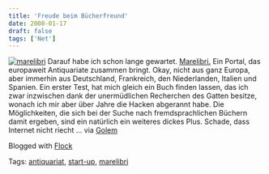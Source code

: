 ```yaml
---
title: 'Freude beim Bücherfreund'
date: 2008-01-17
draft: false
tags: ['Net']
---
```


[![marelibri](http://farm3.static.flickr.com/2067/2199261721_491e3af2b0_o.gif)](http://www.flickr.com/photos/troubalex/2199261721/ "marelibri von troubalex bei Flickr") Darauf habe ich schon lange gewartet. [Marelibri.](http://www.marelibri.com) Ein Portal, das europaweit Antiquariate zusammen bringt. Okay, nicht aus ganz Europa, aber immerhin aus Deutschland, Frankreich, den Niederlanden, Italien und Spanien. Ein erster Test, hat mich gleich ein Buch finden lassen, das ich zwar inzwischen dank der unermüdlichen Recherchen des Gatten besitze, wonach ich mir aber über Jahre die Hacken abgerannt habe. Die Möglichkeiten, die sich bei der Suche nach fremdsprachlichen Büchern damit ergeben, sind ein natürlich ein weiteres dickes Plus. Schade, dass Internet nicht riecht ... via [Golem](http://www.golem.de/0801/57054.html)

Blogged with [Flock](http://www.flock.com/blogged-with-flock "Flock")

Tags: [antiquariat](http://technorati.com/tag/antiquariat), [start-up](http://technorati.com/tag/start-up), [marelibri](http://technorati.com/tag/%20%20marelibri)